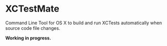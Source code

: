 XCTestMate
==========

Command Line Tool for OS X to build and run XCTests automatically when source code file changes. 

__Working in progress.__
